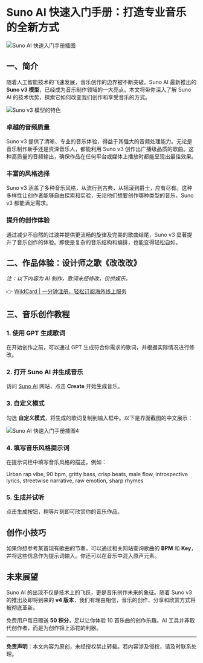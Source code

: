 # Suno AI 快速入门手册：打造专业音乐的全新方式

![Suno AI 快速入门手册插图](https://bbtdd.com/img/094874834187.webp)

## 一、简介

随着人工智能技术的飞速发展，音乐创作的边界被不断突破。Suno AI 最新推出的 **Suno v3 模型**，已经成为音乐制作领域的一大亮点。本文将带你深入了解 Suno AI 的技术优势，探索它如何改变我们创作和享受音乐的方式。

![Suno v3 模型的特色](https://bbtdd.com/img/158253391.webp)

### 卓越的音频质量

Suno v3 提供了清晰、专业的音乐体验，得益于其强大的音频处理能力。无论是音乐制作新手还是资深音乐人，都能利用 Suno v3 创作出广播级品质的歌曲。这种高质量的音频输出，确保作品在任何平台或媒体上播放时都能呈现出最佳效果。

### 丰富的风格选择

Suno v3 涵盖了多种音乐风格，从流行到古典，从摇滚到爵士，应有尽有。这种多样性让创作者能够自由探索和实验，无论他们想要创作哪种类型的音乐，Suno v3 都能满足需求。

### 提升的创作体验

通过减少不自然的过渡并提供更流畅的旋律及完美的歌曲结尾，Suno v3 显著提升了音乐创作的体验。即使是复杂的音乐结构和编排，也能变得轻松自如。

## 二、作品体验：设计师之歌《改改改》

*注：以下内容为 AI 制作，歌词未经修改，仅供娱乐。*

👉 [WildCard | 一分钟注册，轻松订阅海外线上服务](https://bbtdd.com/WildCard)

## 三、音乐创作教程

### 1. 使用 GPT 生成歌词

在开始创作之前，可以通过 GPT 生成符合你需求的歌词，并根据实际情况进行修改。



### 2. 打开 Suno AI 并生成音乐

访问 [Suno AI](https://app.suno.ai/) 网站，点击 **Create** 开始生成音乐。



### 3. 自定义模式

勾选 **自定义模式**，将生成的歌词复制到输入框中。以下是界面截图的中文展示：

![Suno AI 快速入门手册插图4](https://bbtdd.com/img/786791437412.webp)

### 4. 填写音乐风格提示词

在提示词栏中填写音乐风格的描述，例如：


Urban rap vibe, 90 bpm, gritty bass, crisp beats, male flow, introspective lyrics, streetwise narrative, raw emotion, sharp rhymes




### 5. 生成并试听

点击生成按钮，稍等片刻即可欣赏你的音乐作品。

## 创作小技巧

如果你想参考某首现有歌曲的节奏，可以通过相关网站查询歌曲的 **BPM** 和 **Key**，并将这些信息作为提示词输入。你还可以在音乐中混入原声元素。

## 未来展望

Suno AI 的出现不仅是技术上的飞跃，更是音乐创作未来的象征。随着 Suno v3 的推出及即将到来的 **v4 版本**，我们有理由相信，音乐的创作、分享和欣赏方式将被彻底革新。

免费用户每日赠送 **50 积分**，足以让你体验 10 首乐曲的创作乐趣。AI 工具并非取代创作者，而是为创作锦上添花的利器。

---

**免责声明**：本文内容为原创，未经授权禁止转载。若内容涉及侵权，请及时联系处理。